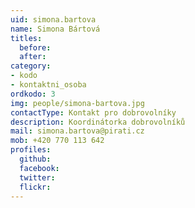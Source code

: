 ```yaml
---
uid: simona.bartova
name: Simona Bártová 
titles:
  before: 
  after:
category: 
- kodo
- kontaktni_osoba
ordkodo: 3
img: people/simona-bartova.jpg
contactType: Kontakt pro dobrovolníky
description: Koordinátorka dobrovolníků
mail: simona.bartova@pirati.cz
mob: +420 770 113 642
profiles:
  github:       
  facebook: 
  twitter: 		  
  flickr:		  
---
```



